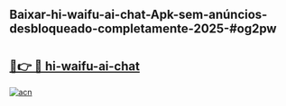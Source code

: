 ## Baixar-hi-waifu-ai-chat-Apk-sem-anúncios-desbloqueado-completamente-2025-#og2pw

# <h2><a href="https://ainizakaria.my?title=hi-waifu-ai-chat&ref=22M">🔗👉 🔴 hi-waifu-ai-chat</a></h2>

[![acn](https://github.com/user-attachments/assets/0f9c940e-d8b0-45ae-aac7-cd30a18b3e1c)](https://ainizakaria.my?title=hi-waifu-ai-chat&ref=22M)

